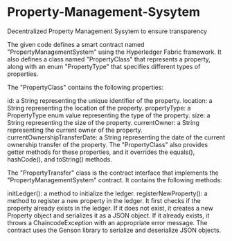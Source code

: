 # Property-Management-Sysytem
Decentralized Property Management Sysytem to ensure transparency

The given code defines a smart contract named "PropertyManagementSystem" using the Hyperledger Fabric framework. It also defines a class named "PropertyClass" that represents a property, along with an enum "PropertyType" that specifies different types of properties.

The "PropertyClass" contains the following properties:

id: a String representing the unique identifier of the property.
location: a String representing the location of the property.
propertyType: a PropertyType enum value representing the type of the property.
size: a String representing the size of the property.
currentOwner: a String representing the current owner of the property.
currentOwnershipTransferDate: a String representing the date of the current ownership transfer of the property.
The "PropertyClass" also provides getter methods for these properties, and it overrides the equals(), hashCode(), and toString() methods.

The "PropertyTransfer" class is the contract interface that implements the "PropertyManagementSystem" contract. It contains the following methods:

initLedger(): a method to initialize the ledger.
registerNewProperty(): a method to register a new property in the ledger. It first checks if the property already exists in the ledger. If it does not exist, it creates a new Property object and serializes it as a JSON object. If it already exists, it throws a ChaincodeException with an appropriate error message.
The contract uses the Genson library to serialize and deserialize JSON objects.
